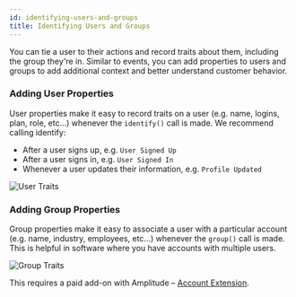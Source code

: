 ```yaml
---
id: identifying-users-and-groups
title: Identifying Users and Groups
---
```


You can tie a user to their actions and record traits about them, including the group they're in. Similar to events, you can add properties to users and groups to add additional context and better understand customer behavior.

###  Adding User Properties

User properties make it easy to record traits on a user (e.g. name, logins, plan, role, etc...) whenever the `identify()` call is made. We recommend calling identify:

- After a user signs up, e.g. `User Signed Up`
- After a user signs in, e.g. `User Signed In`
- Whenever a user updates their information, e.g. `Profile Updated`

![User Traits](/img/traits_user.png)

### Adding Group Properties

Group properties make it easy to associate a user with a particular account (e.g. name, industry, employees, etc...) whenever the `group()` call is made. This is helpful in software where you have accounts with multiple users.

![Group Traits](/img/traits_group.png)

This requires a paid add-on with Amplitude – [Account Extension](https://amplitude.com/accounts/group-analytics/).